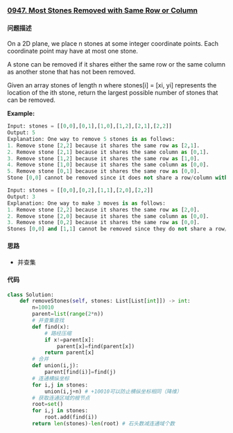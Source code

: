 ### [0947. Most Stones Removed with Same Row or Column](https://leetcode-cn.com/problems/most-stones-removed-with-same-row-or-column/)

#### 问题描述
On a 2D plane, we place n stones at some integer coordinate points. Each coordinate point may have at most one stone.

A stone can be removed if it shares either the same row or the same column as another stone that has not been removed.

Given an array stones of length n where stones[i] = [xi, yi] represents the location of the ith stone, return the largest possible number of stones that can be removed.

**Example:**
```python
Input: stones = [[0,0],[0,1],[1,0],[1,2],[2,1],[2,2]]
Output: 5
Explanation: One way to remove 5 stones is as follows:
1. Remove stone [2,2] because it shares the same row as [2,1].
2. Remove stone [2,1] because it shares the same column as [0,1].
3. Remove stone [1,2] because it shares the same row as [1,0].
4. Remove stone [1,0] because it shares the same column as [0,0].
5. Remove stone [0,1] because it shares the same row as [0,0].
Stone [0,0] cannot be removed since it does not share a row/column with another stone still on the plane.
```
```python
Input: stones = [[0,0],[0,2],[1,1],[2,0],[2,2]]
Output: 3
Explanation: One way to make 3 moves is as follows:
1. Remove stone [2,2] because it shares the same row as [2,0].
2. Remove stone [2,0] because it shares the same column as [0,0].
3. Remove stone [0,2] because it shares the same row as [0,0].
Stones [0,0] and [1,1] cannot be removed since they do not share a row/column with another stone still on the plane.
```
#### 思路
- 并查集

#### 代码

```python
class Solution:
    def removeStones(self, stones: List[List[int]]) -> int:
        n=10010
        parent=list(range(2*n))
        # 并查集查找
        def find(x):
            # 路经压缩
            if x!=parent[x]:
                parent[x]=find(parent[x])
            return parent[x]
        # 合并
        def union(i,j):
            parent[find(i)]=find(j)
        # 连通横纵坐标
        for i,j in stones:
            union(i,j+n) # +10010可以防止横纵坐标相同（降维）
        # 获取连通区域的根节点
        root=set()
        for i,j in stones:
            root.add(find(i))
        return len(stones)-len(root) # 石头数减连通域个数
```